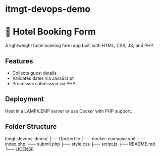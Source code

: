 # itmgt-devops-demo


# 🏨 Hotel Booking Form

A lightweight hotel booking form app built with HTML, CSS, JS, and PHP.

## Features
- Collects guest details
- Validates dates via JavaScript
- Processes submission via PHP

## Deployment
Host in a LAMP/LEMP server or use Docker with PHP support.

## Folder Structure
itmgt-devops-demo/
├── Dockerfile
├── docker-compose.yml
├── index.php
├── submit.php
├── style.css
├── script.js
├── README.md
└── LICENSE
